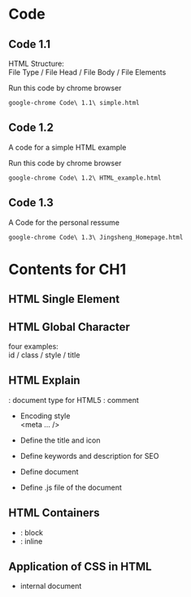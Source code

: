 # Code

## Code 1.1
HTML Structure:  
File Type / File Head / File Body / File Elements

Run this code by chrome browser 
``` 
google-chrome Code\ 1.1\ simple.html
```

## Code 1.2 
A code for a simple HTML example

Run this code by chrome browser  
``` 
google-chrome Code\ 1.2\ HTML_example.html
``` 

## Code 1.3
A Code for the personal ressume
``` 
google-chrome Code\ 1.3\ Jingsheng_Homepage.html
``` 

# Contents for CH1

## HTML Single Element
<meta charset="UTF-8">  
<imag src="a.jpg" width="100" height="200" />  
<link rel="stylesheet" type="text/css" href="some.css">  

## HTML Global Character
four examples:  
id / class / style / title

## HTML Explain
<!doctype>: document type for HTML5  
<!---->: comment  

* Encoding style   
<meta ... />  

* Define the title and icon
<title>...</title>  
<link rel="..." type="..." />

* Define keywords and description for SEO
<meta name="..." content="..." />

* Define document
<link rel="..." type="..." href="..." />  
<style type="...">... </style>

* Define .js file of the document
<script type="..." src="..."></script>

## HTML Containers
- <div>: block
- <inline>: inline

## Application of CSS in HTML 
* internal document <style>
* style of elements in line <a style = "..." >... </a>
* external document <link rel="stylesheet" type="text/css" href="common.css" />

## CSS Rule
* selector 
    {declaration-block}
* selector-group 
    {declaration-block}
    *** If there is a selector is wrong, then all of them are WRONG.

## Simple CSS-Selector
[link] Reference: https://www.w3.org/TR/selectors/#overview
type / ID / Class